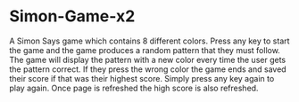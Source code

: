 # Simon-Game-x2
A Simon Says game which contains 8 different colors. Press any key to start the game and the game produces a random pattern that they must follow. The game will display the pattern with a new color every time the user gets the pattern correct. If they press the wrong color the game ends and saved their score if that was their highest score. Simply press any key again to play again. Once page is refreshed the high score is also refreshed.
